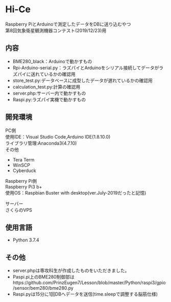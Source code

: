 # Hi-Ce
Raspberry PiとArduinoで測定したデータをDBに送り込むやつ  
第8回気象衛星観測機器コンテスト(2019/12/23)用  

## 内容
- BME280_black：Arduinoで動かすもの  
- Rpi-Arduino-serial.py：ラズパイとArduinoをシリアル接続してデータがラズパイに送れているかの確認用  
- store_test.py:データベースに成型したデータが遅れているかの確認用  
- calculation_test.py:計算の確認用  
- server.php:サーバー内で動かすもの  
- Raspi.py:ラズパイ実機で動かすもの  

## 開発環境
PC側  
使用IDE：Visual Studio Code,Arduino IDE(1.8.10.0)  
ライブラリ管理:Anaconda3(4.7.10)  
その他  
- Tera Term  
- WinSCP  
- Cyberduck  
  
Raspberry Pi側  
Raspberry Pi3 b+  
使用OS：Raspbian Buster with desktop(ver.July-2019だったと記憶)  

サーバー  
さくらのVPS

## 使用言語
- Python 3.7.4  

## その他
- server.phpは専攻科生が作成したものをいただきました。  
- Paspi.pi上のBME280制御部はhttps://github.com/PrinzEugen7/Lesson/blob/master/Python/raspi3/gpio/sensor/bem280/bme280.py  
- Raspi.pyは15分に1回DBへデータを送信(time.sleepで調整する脳筋仕様)  
